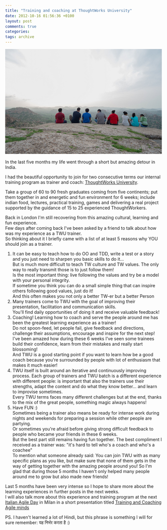 ```yaml
---
title: "Training and coaching at ThoughtWorks University"
date: 2012-10-16 01:56:36 +0100
layout: post
comments: true
categories:
tags: archive
---
```


[![photo: TWU students, by Ilias Bartolini](/assets/images/posts_2012_TWU_students.jpg)](http://www.flickr.com/photos/iliasbartolini/7557437886/lightbox/)

In the last five months my life went through a short but amazing detour in India.

I had the beautiful opportunity to join for two consecutive terms our internal training program as trainer and coach: [ThoughtWorks University](https://www.thoughtworks.com/careers).  
<!--more-->
Take a group of 60 to 90 fresh graduates coming from five continents; put them together in and energetic and fun environment for 6 weeks; include indian food, lectures, practical training, games and delivering a real project supported by the guidance of 15 to 25 experienced ThoughtWorkers.

Back in London I'm still recovering from this amazing cultural, learning and fun experience.  
Few days after coming back I've been asked by a friend to talk about how was my experience as a TWU trainer.   
So thinking about it I briefly came with a list of at least 5 reasons why YOU should join as a trainer.

1. It can be easy to teach how to do OO and TDD, write a test or a story and you just need to sharpen you basic skills to do it...  
 But is much more difficult to teach TW culture and TW values. The only way to really transmit those is to just follow them!  
 Is the most important thing: live following the values and try be a model with your personal integrity.  
 If sometime you think you can do a small simple thing that can inspire others following good values, just do it!  
 And this often makes you not only a better TW-er but a better Person
2. Many trainers come to TWU with the goal of improving their presentation, facilitation and communication skills.  
 You'll find daily opportunities of doing it and receive valuable feedback!
3. Coaching! Learning how to coach and serve the people around me has been the greatest learning experience as a trainer!  
 Do not spoon-feed, let people fail, give feedback and directions, challenge their assumptions, encourage and inspire for the next step!  
 I've been amazed how during these 6 weeks I've seen some trainees build their confidence, learn from their mistakes and really start blossoming!  
 And TWU is a good starting point if you want to learn how be a good coach because you're surrounded by people with lot of enthusiasm that makes it much easier!
4. TWU itself is built around an iterative and continuously improving process. Each group of trainers and TWU batch is a different experience with different people: is important that also the trainers use their strengths, adapt the content and do what they know better... and learn to improvise sometimes.  
 Every TWU terms faces many different challenges but at the end, thanks to the mix of the great people, something magic always happens!
5. Have FUN :)  
 Sometimes being a trainer also means be ready for intense work during nights and weekends for preparing a session while other people are partying.  
Or sometimes you're afraid before giving strong difficult feedback to people who became your friends in these 6 weeks.  
 But the best part still remains having fun together. The best compliment I received as a trainer was: "it's hard to tell who's a coach and who's a coachee"  
 To mention what someone already said: You can join TWU with as many specific plans as you like, but make sure that none of them gets in the way of getting together with the amazing people around you! So I'm glad that during those 5 months I haven't only helped many people around me to grow but also made new friends!

Last 5 months have been very intense so I hope to share more about the learning experiences in further posts in the next weeks.  
I will also talk more about this experience and training program at the next [Italian Agile Day](http://www.agileday.it) in Milan in a short presentation titled [Training and Coaching Agile minds](http://www.agileday.it/front/sessioni/#training)

PS. I haven't learned a lot of Hindi, but this phrase is something I will for sure remember: यह निर्भर करता है :)
